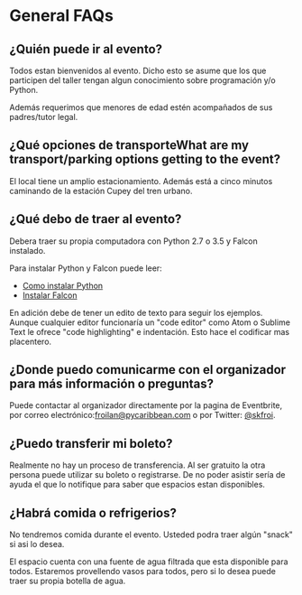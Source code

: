 # General FAQs

## ¿Quién puede ir al evento?

Todos estan bienvenidos al evento. Dicho esto se asume que los que participen del taller tengan algun conocimiento sobre programación y/o Python.

Además requerimos que menores de edad estén acompañados de sus padres/tutor legal.

## ¿Qué opciones de transporteWhat are my transport/parking options getting to the event?

El local tiene un amplio estacionamiento. Además está a cinco minutos caminando de la estación Cupey del tren urbano.

## ¿Qué debo de traer al evento?

Debera traer su propia computadora con Python 2.7 o 3.5 y Falcon instalado.

Para instalar Python y Falcon puede leer:

* [Como instalar Python](https://github.com/pycaribbean/workshop-faqs/blob/master/installing-python-es.md)
* [Instalar Falcon](http://falcon.readthedocs.io/en/stable/user/install.html)

En adición debe de tener un edito de texto para seguir los ejemplos. Aunque cualquier editor funcionaría un "code editor" como Atom o Sublime Text le ofrece "code highlighting" e indentación. Esto hace el codificar mas placentero.

## ¿Donde puedo comunicarme con el organizador para más información o preguntas?

Puede contactar al organizador directamente por la pagina de Eventbrite, por correo electrónico:[froilan@pycaribbean.com](mailto://froilan@pycaribbean.com) o por Twitter: [@skfroi](https://twitter.com/skfroi).

## ¿Puedo transferir mi boleto?

Realmente no hay un proceso de transferencia. Al ser gratuito la otra persona puede utilizar su boleto o registrarse. De no poder asistir sería de ayuda el que lo notifique para saber que espacios estan disponibles.

## ¿Habrá comida o refrigerios?

No tendremos comida durante el evento. Usteded podra traer algún "snack" si asi lo desea.

El espacio cuenta con una fuente de agua filtrada que esta disponible para todos. Estaremos provellendo vasos para todos, pero si lo desea puede traer su propia botella de agua.